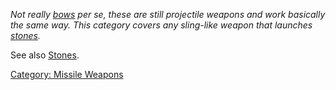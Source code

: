 *Not really [bows](:Category:_Bows "wikilink") per se, these are still
projectile weapons and work basically the same way. This category covers
any sling-like weapon that launches
[stones](:Category:_Stones "wikilink").*

See also [Stones](:Category:_Stones "wikilink").

[Category: Missile Weapons](Category:_Missile_Weapons "wikilink")
